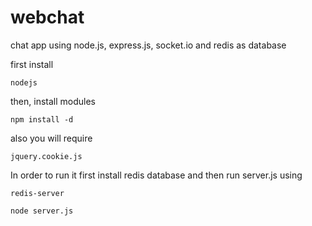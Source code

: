 webchat
========

chat app using node.js, express.js, socket.io and redis as database

first install 
    
    nodejs

then, install modules

    npm install -d

also you will require 
  
    jquery.cookie.js
    
In order to run it first install redis database and then run server.js using

	redis-server

	node server.js

